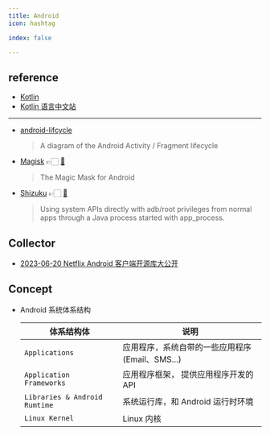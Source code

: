 ```yaml
---
title: Android
icon: hashtag

index: false

---
```


<!-- more -->

## reference

- [Kotlin](https://github.com/JetBrains/kotlin)
- [Kotlin 语言中文站](https://github.com/hltj/kotlin-web-site-cn)

------

- [android-lifcycle](https://github.com/xxv/android-lifecycle)
    > A diagram of the Android Activity / Fragment lifecycle
- [Magisk](https://topjohnwu.github.io/Magisk/) 👉🏻 [🐙](https://github.com/topjohnwu/Magisk)
    > The Magic Mask for Android
- [Shizuku](https://shizuku.rikka.app) 👉🏻 [🐙](https://github.com/RikkaApps/Shizuku)
    > Using system APIs directly with adb/root privileges from normal apps through a Java process started with app_process.
    

## Collector

- [2023-06-20 Netflix Android 客户端开源库大公开](https://juejin.cn/post/7246453307735392316)

## Concept

- Android 系统体系结构

    | 体系结构体 | 说明
    | --- | ---
    | `Applications`                | 应用程序，系统自带的一些应用程序(Email、SMS...)
    | `Application Frameworks`      | 应用程序框架， 提供应用程序开发的 API
    | `Libraries & Android Rumtime` | 系统运行库，和 Android 运行时环境
    | `Linux Kernel`                | Linux 内核